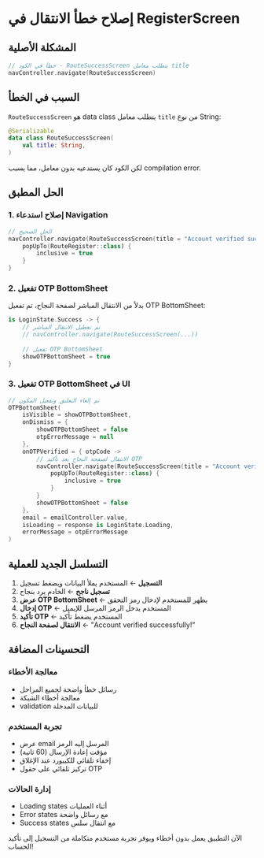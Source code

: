 # إصلاح خطأ الانتقال في RegisterScreen

## المشكلة الأصلية
```kotlin
// خطأ في الكود - RouteSuccessScreen يتطلب معامل title
navController.navigate(RouteSuccessScreen) 
```

## السبب في الخطأ
`RouteSuccessScreen` هو data class يتطلب معامل `title` من نوع String:

```kotlin
@Serializable
data class RouteSuccessScreen(
    val title: String,
)
```

لكن الكود كان يستدعيه بدون معامل، مما يسبب compilation error.

## الحل المطبق

### 1. إصلاح استدعاء Navigation
```kotlin
// الحل الصحيح
navController.navigate(RouteSuccessScreen(title = "Account verified successfully!")) {
    popUpTo(RouteRegister::class) {
        inclusive = true
    }
}
```

### 2. تفعيل OTP BottomSheet
بدلاً من الانتقال المباشر لصفحة النجاح، تم تفعيل OTP BottomSheet:

```kotlin
is LoginState.Success -> {
    // تم تعطيل الانتقال المباشر
    // navController.navigate(RouteSuccessScreen(...))
    
    // تفعيل OTP BottomSheet
    showOTPBottomSheet = true
}
```

### 3. تفعيل OTP BottomSheet في UI
```kotlin
// تم إلغاء التعليق وتفعيل المكون
OTPBottomSheet(
    isVisible = showOTPBottomSheet,
    onDismiss = {
        showOTPBottomSheet = false
        otpErrorMessage = null
    },
    onOTPVerified = { otpCode ->
        // الانتقال لصفحة النجاح بعد تأكيد OTP
        navController.navigate(RouteSuccessScreen(title = "Account verified successfully!")) {
            popUpTo(RouteRegister::class) {
                inclusive = true
            }
        }
        showOTPBottomSheet = false
    },
    email = emailController.value,
    isLoading = response is LoginState.Loading,
    errorMessage = otpErrorMessage
)
```

## التسلسل الجديد للعملية

1. **التسجيل** ← المستخدم يملأ البيانات ويضغط تسجيل
2. **تسجيل ناجح** ← الخادم يرد بنجاح
3. **عرض OTP BottomSheet** ← يظهر للمستخدم لإدخال رمز التحقق
4. **إدخال OTP** ← المستخدم يدخل الرمز المرسل للإيميل
5. **تأكيد OTP** ← المستخدم يضغط تأكيد
6. **الانتقال لصفحة النجاح** ← "Account verified successfully!"

## التحسينات المضافة

### معالجة الأخطاء
- رسائل خطأ واضحة لجميع المراحل
- معالجة أخطاء الشبكة
- validation للبيانات المدخلة

### تجربة المستخدم
- عرض email المرسل إليه الرمز
- مؤقت إعادة الإرسال (60 ثانية)
- إخفاء تلقائي للكيبورد عند الإغلاق
- تركيز تلقائي على حقول OTP

### إدارة الحالات
- Loading states أثناء العمليات
- Error states مع رسائل واضحة
- Success states مع انتقال سلس

الآن التطبيق يعمل بدون أخطاء ويوفر تجربة مستخدم متكاملة من التسجيل إلى تأكيد الحساب!
